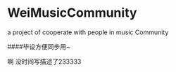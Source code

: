 # WeiMusicCommunity
a project of cooperate with people in music Community

####毕设方便同步用~

啊 没时间写描述了233333
